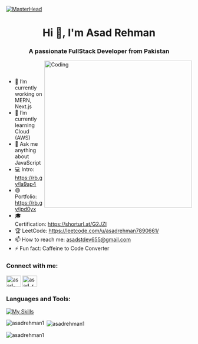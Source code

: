 [![MasterHead](https://firebasestorage.googleapis.com/v0/b/flexi-coding.appspot.com/o/dempgi7-520f8d5f-63d4-4453-8822-dbc149ae27f8.gif?alt=media&token=91c0c7b2-93c3-4029-b011-1a8703c5730d)](https://rishavchanda.io)
<h1 align="center">Hi 👋, I'm Asad Rehman</h1>
<h3 align="center">A passionate FullStack Developer from Pakistan</h3>
<img align="right" style="margin-bottom: 20px;" alt="Coding" width="400" src="https://cdn.dribbble.com/users/1162077/screenshots/3848914/programmer.gif">

<br><br>

- 🔭 I’m currently working on MERN, Next.js
- 🌱 I’m currently learning Cloud (AWS)
- 💬 Ask me anything about JavaScript
- 💻 Intro: https://rb.gy/la9ap4
- 😄 Portfolio: https://rb.gy/jpd0yx
- 🎓 Certification: https://shorturl.at/G2JZI
- 🏆 LeetCode: https://leetcode.com/u/asadrehman7890661/
- 📫 How to reach me: asadstdev655@gmail.com
- ⚡ Fun fact: Caffeine to Code Converter
  
<h3 align="left">Connect with me:</h3>
<p align="left">
<a href="https://www.linkedin.com/in/asad-rehman-91064420a" target="blank"><img align="center" src="https://raw.githubusercontent.com/rahuldkjain/github-profile-readme-generator/master/src/images/icons/Social/linked-in-alt.svg" alt="asad-rehman-91064420a" height="30" width="40" /></a>
<a href="https://instagram.com/choudharyasad_" target="blank"><img align="center" src="https://raw.githubusercontent.com/rahuldkjain/github-profile-readme-generator/master/src/images/icons/Social/instagram.svg" alt="asad_rehman" height="30" width="40" /></a>
</p>


### Languages and Tools:
[![My Skills](https://skillicons.dev/icons?i=javascript,react,next,typescript,nodejs,tailwind,mui,redux,mongo,redis,prisma,mysql,postman,figma,docker,aws,githubactions,github,git)](https://skillicons.dev)

<p><img align="left" src="https://github-readme-stats.vercel.app/api/top-langs?username=asadrehman1&show_icons=true&locale=en&layout=compact&theme=tokyonight" alt="asadrehman1" /></p>

<p>&nbsp;<img align="center" src="https://github-readme-stats.vercel.app/api?username=asadrehman1&show_icons=true&locale=en&theme=tokyonight" alt="asadrehman1" /></p>

<p><img align="center" src="https://github-readme-streak-stats.herokuapp.com/?user=asadrehman1&&theme=tokyonight" alt="asadrehman1" /></p>
